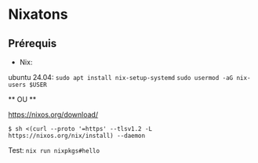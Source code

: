 # Nixatons

## Prérequis

- Nix:

ubuntu 24.04: `sudo apt install nix-setup-systemd`
`sudo usermod -aG nix-users $USER`

** OU **

https://nixos.org/download/
```
$ sh <(curl --proto '=https' --tlsv1.2 -L https://nixos.org/nix/install) --daemon
```

Test: `nix run nixpkgs#hello`
